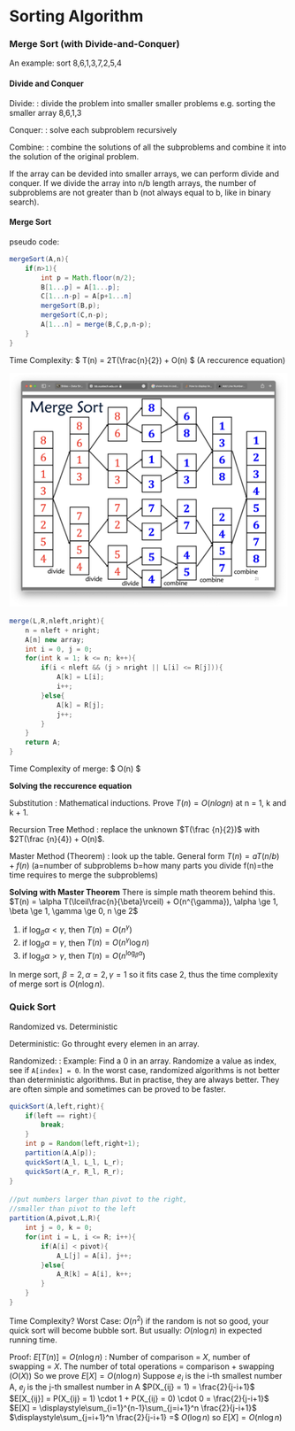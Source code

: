 # Sorting Algorithm

### Merge Sort (with Divide-and-Conquer)

An example: sort 8,6,1,3,7,2,5,4

#### Divide and Conquer

Divide:
: divide the problem into smaller smaller problems
    e.g. sorting the smaller array 8,6,1,3

Conquer:
: solve each subproblem recursively

Combine:
: combine the solutions of all the subproblems and combine it into the solution of the original problem. 

If the array can be devided into smaller arrays, we can perform divide and conquer. If we divide the array into n/b length arrays, the number of subproblems are not greater than b (not always equal to b, like in binary search).

#### Merge Sort

pseudo code:
```Java
mergeSort(A,n){
    if(n>1){
        int p = Math.floor(n/2);
        B[1...p] = A[1...p];
        C[1...n-p] = A[p+1...n]
        mergeSort(B,p);
        mergeSort(C,n-p);
        A[1...n] = merge(B,C,p,n-p);
    }
}
```
Time Complexity: $ T(n) = 2T(\frac{n}{2}) + O(n) $ (A reccurence equation)

<img src="./Week4/MergeSort.png" width=600 tab="merge sort" >

```Java
merge(L,R,nleft,nright){
    n = nleft + nright;
    A[n] new array;
    int i = 0, j = 0;
    for(int k = 1; k <= n; k++){
        if(i < nleft && (j > nright || L[i] <= R[j])){
            A[k] = L[i];
            i++;
        }else{
            A[k] = R[j];
            j++;
        }
    }
    return A;
}
```
Time Complexity of merge: $ O(n) $

**Solving the reccurence equation**

Substitution
: Mathematical inductions. Prove $T(n) = O(n log n)$ at n = 1, k and k + 1.

Recursion Tree Method
: replace the unknown $T(\frac {n}{2})$ with $2T(\frac {n}{4}) + O(n)$.

Master Method (Theorem)
: look up the table.
General form $T(n) = aT(n/b) + f(n)$ (a=number of subproblems b=how many parts you divide f(n)=the time requires to merge the subproblems)

**Solving with Master Theorem**
There is simple math theorem behind this.
$T(n) = \alpha T(\lceil\frac{n}{\beta}\rceil) + O(n^{\gamma}), \alpha \ge 1, \beta \ge 1, \gamma \ge 0, n \ge 2$
1. if $\log_{\beta}{\alpha} < \gamma$, then $T(n) = O(n^{\gamma})$
2. if $\log_{\beta}{\alpha} = \gamma$, then $T(n) = O(n^{\gamma} \log{n})$
3. if $\log_{\beta}{\alpha} > \gamma$, then $T(n) = O(n^{\log_{\beta}{\alpha}})$

In merge sort, $\beta = 2, \alpha = 2, \gamma = 1$ so it fits case 2, thus the time complexity of merge sort is $O(n\log{n})$.

### Quick Sort

Randomized vs. Deterministic

Deterministic: Go throught every elemen in an array.

Randomized: 
: Example: Find a 0 in an array.
Randomize a value as index, see if `A[index] = 0`. In the worst case, randomized algorithms is not better than deterministic algorithms. But in practise, they are always better.
They are often simple and sometimes can be proved to be faster.

```Java
quickSort(A,left,right){
    if(left == right){
        break;
    }
    int p = Random(left,right+1);
    partition(A,A[p]);
    quickSort(A_l, L_l, L_r);
    quickSort(A_r, R_l, R_r);
}

//put numbers larger than pivot to the right,
//smaller than pivot to the left
partition(A,pivot,L,R){
    int j = 0, k = 0;
    for(int i = L, i <= R; i++){
        if(A[i] < pivot){
            A_L[j] = A[i], j++;
        }else{
            A_R[k] = A[i], k++;
        }
    }
}
```

Time Complexity?
Worst Case: $O(n^2)$ if the random is not so good, your quick sort will become bubble sort.
But usually: $O(n\log{n})$ in expected running time.

Proof: $E[T(n)] = O(n \log{n})$
: Number of comparison = $X$, number of swapping = $X$.
The number of total operations = comparison + swapping ($O(X)$)
So we prove $E[X] = O(n \log{n})$
Suppose $e_i$ is the i-th smallest number A, $e_j$ is the j-th smallest number in A
$P(X_{ij} = 1)  = \frac{2}{j-i+1}$
$E[X_{ij}] = P(X_{ij} = 1) \cdot 1 + P(X_{ij} = 0) \cdot 0 = \frac{2}{j-i+1}$
$E[X] = \displaystyle\sum_{i=1}^{n-1}\sum_{j=i+1}^n \frac{2}{j-i+1}$
$\displaystyle\sum_{j=i+1}^n \frac{2}{j-i+1} =$  $O(\log n)$
so $E[X] = O(n \log n)$